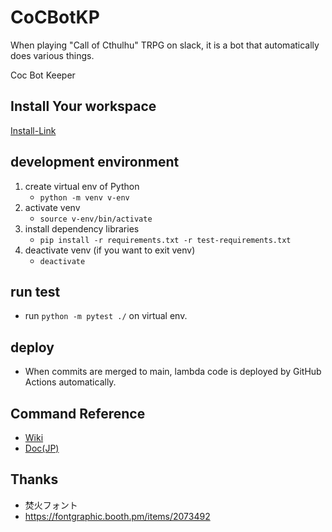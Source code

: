 # CoCBotKP

When playing "Call of Cthulhu" TRPG on slack, it is a bot that automatically does various things.  

Coc Bot Keeper

## Install Your workspace

[Install-Link](https://slack.com/oauth/v2/authorize?client_id=480999803088.760246434996&scope=calls:read,calls:write,channels:history,channels:read,chat:write,chat:write.customize,chat:write.public,commands,dnd:read,emails:write,files:read,files:write,groups:read,im:history,im:read,im:write,incoming-webhook,reactions:read,reactions:write,remote_files:read,remote_files:share,remote_files:write,team:read,users.profile:read,users:read,users:read.email,users:write,channels:join&user_scope=channels:history,channels:read,channels:write,chat:write,files:write,identify,im:write,users.profile:read,users.profile:write,users:read,users:write,files:read)


## development environment

1. create virtual env of Python
    - `python -m venv v-env`
2. activate venv
    - `source v-env/bin/activate`
3. install dependency libraries
    - `pip install -r requirements.txt -r test-requirements.txt`
4. deactivate venv (if you want to exit venv)
    - `deactivate`

## run test

- run `python -m pytest ./` on virtual env.

## deploy

- When commits are merged to main, lambda code is deployed by GitHub Actions automatically.

## Command Reference

- [Wiki](https://github.com/cahlchang/CoCNonKP/wiki/Command-Reference)
- [Doc(JP)](./command_reference.md)

## Thanks

- 焚火フォント
- https://fontgraphic.booth.pm/items/2073492
